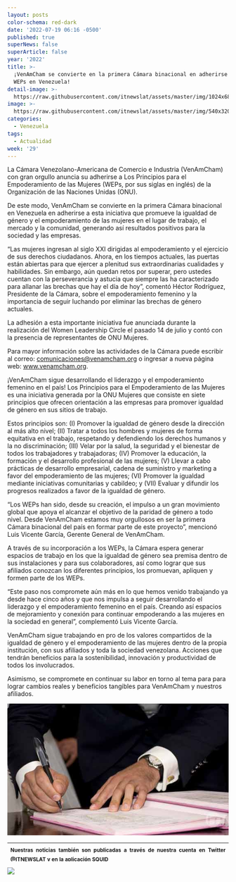 ```yaml
---
layout: posts
color-schema: red-dark
date: '2022-07-19 06:16 -0500'
published: true
superNews: false
superArticle: false
year: '2022'
title: >-
  ¡VenAmCham se convierte en la primera Cámara binacional en adherirse a las
  WEPs en Venezuela!
detail-image: >-
  https://raw.githubusercontent.com/itnewslat/assets/master/img/1024x680/Acuerdo-g.jpg
image: >-
  https://raw.githubusercontent.com/itnewslat/assets/master/img/540x320/Acuerdo-p.jpg
categories:
  - Venezuela
tags:
  - Actualidad
week: '29'
---
```

La Cámara Venezolano-Americana de Comercio e Industria (VenAmCham) con gran orgullo anuncia su adherirse a Los Principios para el Empoderamiento de las Mujeres (WEPs, por sus siglas en inglés) de la Organización de las Naciones Unidas (ONU).

De este modo, VenAmCham se convierte en la primera Cámara binacional en Venezuela en adherirse a esta iniciativa que promueve la igualdad de género y el empoderamiento de las mujeres en el lugar de trabajo, el mercado y la comunidad, generando así resultados positivos para la sociedad y las empresas.

“Las mujeres ingresan al siglo XXI dirigidas al empoderamiento y el ejercicio de sus derechos ciudadanos. Ahora, en los tiempos actuales, las puertas están abiertas para que ejercer a plenitud sus extraordinarias cualidades y habilidades. Sin embargo, aún quedan retos por superar, pero ustedes cuentan con la perseverancia y astucia que siempre las ha caracterizado para allanar las brechas que hay el día de hoy”, comentó Héctor Rodríguez, Presidente de la Cámara, sobre el empoderamiento femenino y la importancia de seguir luchando por eliminar las brechas de género actuales.

La adhesión a esta importante iniciativa fue anunciada durante la realización del Women Leadership Circle el pasado 14 de julio y contó con la presencia de representantes de ONU Mujeres.

Para mayor información sobre las actividades de la Cámara puede escribir al correo: comunicaciones@venamcham.org o ingresar a nueva página web: www.venamcham.org.

¡VenAmCham sigue desarrollando el liderazgo y el empoderamiento femenino en el país!
Los Principios para el Empoderamiento de las Mujeres es una iniciativa generada por la ONU Mujeres que consiste en siete principios que ofrecen orientación a las empresas para promover igualdad de género en sus sitios de trabajo.

Estos principios son:  (I) Promover la igualdad de género desde la dirección al más alto nivel; (II) Tratar a todos los hombres y mujeres de forma equitativa en el trabajo, respetando y defendiendo los derechos humanos y la no discriminación; (III) Velar por la salud, la seguridad y el bienestar de todos los trabajadores y trabajadoras; (IV) Promover la educación, la formación y el desarrollo profesional de las mujeres; (V) Llevar a cabo prácticas de desarrollo empresarial, cadena de suministro y marketing a favor del empoderamiento de las mujeres; (VI) Promover la igualdad mediante iniciativas comunitarias y cabildeo; y (VII) Evaluar y difundir los progresos realizados a favor de la igualdad de género.

 “Los WEPs han sido, desde su creación, el impulso a un gran movimiento global que apoya el alcanzar el objetivo de la paridad de género a todo nivel. Desde VenAmCham estamos muy orgullosos en ser la primera Cámara binacional del país en formar parte de este proyecto”, mencionó Luis Vicente García, Gerente General de VenAmCham. 
 
A través de su incorporación a los WEPs, la Cámara espera generar espacios de trabajo en los que la igualdad de género sea premisa dentro de sus instalaciones y para sus colaboradores, así como lograr que sus afiliados conozcan los diferentes principios, los promuevan, apliquen y formen parte de los WEPs. 

“Este paso nos compromete aún más en lo que hemos venido trabajando ya desde hace cinco años y que nos impulsa a seguir desarrollando el liderazgo y el empoderamiento femenino en el país. Creando así espacios de mejoramiento y conexión para continuar empoderando a las mujeres en la sociedad en general”, complementó Luis Vicente García.

VenAmCham sigue trabajando en pro de los valores compartidos de la igualdad de género y el empoderamiento de las mujeres dentro de la propia institución, con sus afiliados y toda la sociedad venezolana. Acciones que tendrán beneficios para la sostenibilidad, innovación y productividad de todos los involucrados.

Asimismo, se compromete en continuar su labor en torno al tema para para lograr cambios reales y beneficios tangibles para VenAmCham y nuestros afiliados.


![](https://raw.githubusercontent.com/itnewslat/assets/master/img/540x320/Acuerdo-p.jpg)

<table style="height: 42px;" width="569">
<tbody>
<tr>
<td style="text-align: justify;"><sub><strong>Nuestras noticias también son publicadas a través de nuestra cuenta en Twitter <a href="https://twitter.com/itnewslat?lang=es">@ITNEWSLAT</a> y en la aplicación <a href="https://squidapp.co/en/">SQUID</a></strong></sub></td>
</tr>
</tbody>
</table>

<img src="https://tracker.metricool.com/c3po.jpg?hash=56f88a41e39ab42c063cc51676587a04"/>